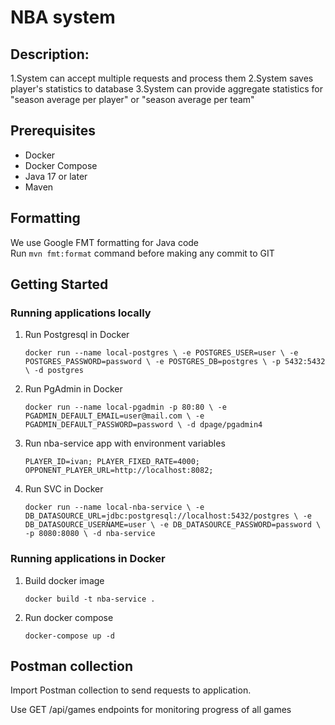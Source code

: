 # NBA system


## Description:

1.System can accept multiple requests and process them
2.System saves player's statistics to database
3.System can provide aggregate statistics for "season average per player" or "season average per team"


## Prerequisites

- Docker
- Docker Compose
- Java 17 or later
- Maven


## Formatting

We use Google FMT formatting for Java code <br/>
Run `mvn fmt:format` command before making any commit to GIT

## Getting Started

### Running applications locally

1. Run Postgresql in Docker

    `docker run --name local-postgres \
   -e POSTGRES_USER=user \
   -e POSTGRES_PASSWORD=password \
   -e POSTGRES_DB=postgres \
   -p 5432:5432 \
   -d postgres
   `

2. Run PgAdmin in Docker

   `docker run --name local-pgadmin -p 80:80 \
   -e PGADMIN_DEFAULT_EMAIL=user@mail.com \
   -e PGADMIN_DEFAULT_PASSWORD=password \
   -d dpage/pgadmin4
`

3. Run nba-service app with environment variables

   `PLAYER_ID=ivan;
   PLAYER_FIXED_RATE=4000;
   OPPONENT_PLAYER_URL=http://localhost:8082;`

4. Run SVC in Docker

   `docker run --name local-nba-service \
   -e DB_DATASOURCE_URL=jdbc:postgresql://localhost:5432/postgres \
   -e DB_DATASOURCE_USERNAME=user \
   -e DB_DATASOURCE_PASSWORD=password \
   -p 8080:8080 \
   -d nba-service
   `
### Running applications in Docker

1. Build docker image
    
    `docker build -t nba-service .`

2. Run docker compose

    `docker-compose up -d`

## Postman collection

Import Postman collection to send requests to application.

Use GET /api/games endpoints for monitoring progress of all games
